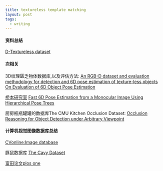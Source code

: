 ```yaml
---
title: textureless template matching
layout: post
tags:
  - writing
---
```



#### 资料总结

[D-Textureless dataset](http://vision.deis.unibo.it/BOLD/dataset/)




#### 次相关

3D纹理匮乏物体数据库,以及评估方法:
[An RGB-D dataset and evaluation methodology for detection and 6D pose estimation of texture-less objects](http://cmp.felk.cvut.cz/t-less/index.html)
[On Evaluation of 6D Object Pose Estimation](http://cmp.felk.cvut.cz/~hodanto2/data/hodan2016evaluation.pdf)

[桥本研究室](http://isl.sist.chukyo-u.ac.jp/Archives/archives.html)
[Fast 6D Pose Estimation from a Monocular Image Using Hierarchical Pose Trees](http://link.springer.com/chapter/10.1007/978-3-319-46448-0_24)

厨房瓶瓶罐罐的数据库The CMU Kitchen Occlusion Dataset:
[Occlusion Reasoning for Object Detection under Arbitrary Viewpoint](http://www.cs.cmu.edu/~ehsiao/projects/occarbview.html)


#### 计算机视觉图像数据库总结

[CVonline:Image database](http://homepages.inf.ed.ac.uk/rbf/CVonline/Imagedbase.htm)

豚鼠数据库
[The Cavy Dataset](http://www.inf-cv.uni-jena.de/Research/Datasets/Cavy+Dataset.html)


[富田论文plos one](http://journals.plos.org/plosone/article?id=10.1371/journal.pone.0007679)